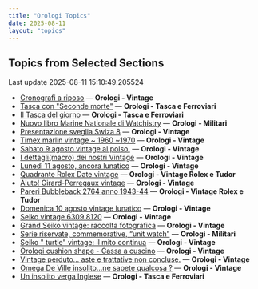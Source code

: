 ```yaml
---
title: "Orologi Topics"
date: 2025-08-11
layout: "topics"
---
```


## Topics from Selected Sections

Last update 2025-08-11 15:10:49.205524

- [Cronografi a riposo](https://orologi.forumfree.it/?t=80784502) — **Orologi - Vintage**
- [Tasca con "Seconde morte"](https://orologi.forumfree.it/?t=80786317) — **Orologi - Tasca e Ferroviari**
- [Il Tasca del giorno](https://orologi.forumfree.it/?t=80702163) — **Orologi - Tasca e Ferroviari**
- [Nuovo libro Marine Nationale di Watchistry](https://orologi.forumfree.it/?t=80762898) — **Orologi - Militari**
- [Presentazione sveglia Swiza 8](https://orologi.forumfree.it/?t=80426487) — **Orologi - Vintage**
- [Timex marlin vintage ~ 1960 ~1970](https://orologi.forumfree.it/?t=80785983) — **Orologi - Vintage**
- [Sabato 9 agosto vintage al polso.](https://orologi.forumfree.it/?t=80785832) — **Orologi - Vintage**
- [I dettagli(macro) dei nostri Vintage](https://orologi.forumfree.it/?t=80396891) — **Orologi - Vintage**
- [Lunedì 11 agosto, ancora lunatico](https://orologi.forumfree.it/?t=80787350) — **Orologi - Vintage**
- [Quadrante Rolex Date vintage](https://orologi.forumfree.it/?t=80786736) — **Orologi - Vintage Rolex e Tudor**
- [Aiuto! Girard-Perregaux vintage](https://orologi.forumfree.it/?t=80787029) — **Orologi - Vintage**
- [Pareri Bubbleback 2764 anno 1943-44](https://orologi.forumfree.it/?t=80755099) — **Orologi - Vintage Rolex e Tudor**
- [Domenica 10 agosto vintage lunatico](https://orologi.forumfree.it/?t=80786445) — **Orologi - Vintage**
- [Seiko vintage 6309 8120](https://orologi.forumfree.it/?t=79830173) — **Orologi - Vintage**
- [Grand Seiko vintage: raccolta fotografica](https://orologi.forumfree.it/?t=80435129) — **Orologi - Vintage**
- [Serie riservate, commemorative, “unit watch”](https://orologi.forumfree.it/?t=70708713) — **Orologi - Militari**
- [Seiko " turtle" vintage: il mito continua](https://orologi.forumfree.it/?t=80781201) — **Orologi - Vintage**
- [Orologi cushion shape - Cassa a cuscino](https://orologi.forumfree.it/?t=80777444) — **Orologi - Vintage**
- [Vintage perduto... aste e trattative non concluse.](https://orologi.forumfree.it/?t=80507966) — **Orologi - Vintage**
- [Omega De Ville insolito...ne sapete qualcosa ?](https://orologi.forumfree.it/?t=80724754) — **Orologi - Vintage**
- [Un insolito verga Inglese](https://orologi.forumfree.it/?t=80786314) — **Orologi - Tasca e Ferroviari**
